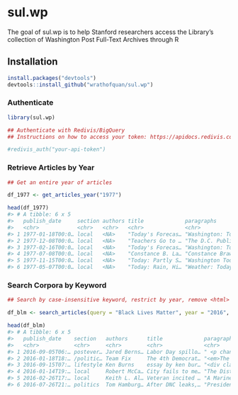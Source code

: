 
<!-- README.md is generated from README.Rmd. Please edit that file -->

# sul.wp

<!-- badges: start -->
<!-- badges: end -->

The goal of sul.wp is to help Stanford researchers access the Library’s
collection of Washington Post Full-Text Archives through R

## Installation

``` r
install.packages("devtools")
devtools::install_github("wrathofquan/sul.wp")
```

### Authenticate

``` r
library(sul.wp)

## Authenticate with Redivis/BigQuery 
## Instructions on how to access your token: https://apidocs.redivis.com/authorization

#redivis_auth("your-api-token")
```

### Retrieve Articles by Year

``` r
## Get an entire year of articles

df_1977 <- get_articles_year("1977")

head(df_1977)
#> # A tibble: 6 x 5
#>   publish_date     section authors title             paragraphs                 
#>   <chr>            <chr>   <chr>   <chr>             <chr>                      
#> 1 1977-01-18T00:0… local   <NA>    "Today's Forecas… "Washington: Today - Fair,…
#> 2 1977-12-08T00:0… local   <NA>    "Teachers Go to … "The D.C. Public Schools l…
#> 3 1977-02-16T00:0… local   <NA>    "Today's Forecas… "Washington: Today - Sunny…
#> 4 1977-07-08T00:0… local   <NA>    "Constance B. La… "Constance Brawner Lautier…
#> 5 1977-11-15T00:0… local   <NA>    "Today: Partly S… "Washington Today - Partly…
#> 6 1977-05-07T00:0… local   <NA>    "Today: Rain, Hi… "Weather: Today - Rain, hi…
```

### Search Corpora by Keyword

``` r
## Search by case-insensitive keyword, restrict by year, remove <html> formatting from articles

df_blm <- search_articles(query = "Black Lives Matter", year = "2016", strip_html = FALSE)

head(df_blm)
#> # A tibble: 6 x 5
#>   publish_date    section   authors      title             paragraphs           
#>   <chr>           <chr>     <chr>        <chr>             <chr>                
#> 1 2016-09-05T06:… postever… Jared Berns… Labor Day spillo… " <p channel=\"wp.co…
#> 2 2016-01-18T18:… /politic… Team Fix     The 4th Democrat… "<em>The complete tr…
#> 3 2016-09-15T07:… lifestyle Ken Burns    essay by ken bur… "<div class=\"inline…
#> 4 2016-01-14T19:… local     Robert McCa… City fails to me… "The District failed…
#> 5 2016-02-26T17:… local     Keith L. Al… Veteran incited … "A Marine war vetera…
#> 6 2016-07-26T21:… politics  Tom Hamburg… After DNC leaks,… "President Obama on …
```

<!-- What is special about using `README.Rmd` instead of just `README.md`? You can include R chunks like so: -->
<!-- ```{r cars} -->
<!-- summary(cars) -->
<!-- ``` -->
<!-- You'll still need to render `README.Rmd` regularly, to keep `README.md` up-to-date. `devtools::build_readme()` is handy for this. You could also use GitHub Actions to re-render `README.Rmd` every time you push. An example workflow can be found here: <https://github.com/r-lib/actions/tree/master/examples>. -->
<!-- You can also embed plots, for example: -->
<!-- ```{r pressure, echo = FALSE} -->
<!-- plot(pressure) -->
<!-- ``` -->
<!-- In that case, don't forget to commit and push the resulting figure files, so they display on GitHub and CRAN. -->
